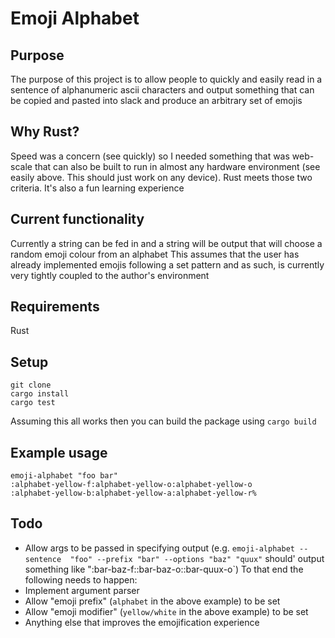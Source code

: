 # Emoji Alphabet
## Purpose
The purpose of this project is to allow people to quickly and easily read in a sentence of alphanumeric ascii
characters and output something that can be copied and pasted into slack and produce an arbitrary set of emojis

## Why Rust?
Speed was a concern (see quickly) so I needed something that was web-scale that can also be built
to run in almost any hardware environment (see easily above. This should just work on any device).
Rust meets those two criteria. It's also a fun learning experience

## Current functionality
Currently a string can be fed in and a string will be output that will choose a random emoji colour from an alphabet
This assumes that the user has already implemented emojis following a set pattern and as such, is currently very
tightly coupled to the author's environment

## Requirements
Rust

## Setup
`git clone`\
`cargo install`\
`cargo test`

Assuming this all works then you can build the package using `cargo build`

## Example usage
```shell
emoji-alphabet "foo bar"
:alphabet-yellow-f:alphabet-yellow-o:alphabet-yellow-o        :alphabet-yellow-b:alphabet-yellow-a:alphabet-yellow-r%
```

## Todo
* Allow args to be passed in specifying output (e.g. `emoji-alphabet --sentence  "foo" --prefix "bar" --options "baz" "quux"` should'
output something like ":bar-baz-f::bar-baz-o::bar-quux-o`)
To that end the following needs to happen:
* Implement argument parser
* Allow "emoji prefix" (`alphabet` in the above example) to be set
* Allow "emoji modifier" (`yellow/white` in the above example) to be set
* Anything else that improves the emojification experience
